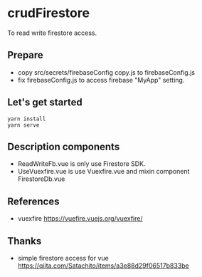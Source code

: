 # crudFirestore
To read write firestore access.

## Prepare
- copy src/secrets/firebaseConfig copy.js to firebaseConfig.js
- fix firebaseConfig.js to access firebase "MyApp" setting.

## Let's get started
```
yarn install
yarn serve
```

## Description components
- ReadWriteFb.vue is only use Firestore SDK.
- UseVuexfire.vue is use Vuexfire.vue and mixin component FirestoreDb.vue

## References
- vuexfire
https://vuefire.vuejs.org/vuexfire/

## Thanks
- simple firestore access for vue
https://qiita.com/Satachito/items/a3e88d29f06517b833be

